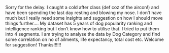 Sorry for the delay. I caught a cold after class (def coz of the aircon!) and have been spending the last day resting and blowing my nose. I don’t have much but I really need some insights and suggestion on how I should move things further…. My dataset has 5 years of dog popularity ranking and intelligence ranking but I don’t know how to utilise that. I tried to put them into 4 segments. I am trying to analyse the data by Dog Category and find some correlation on no of ailments, life expectancy, total cost etc. Welcome for suggestion! Thanks!!!!!!